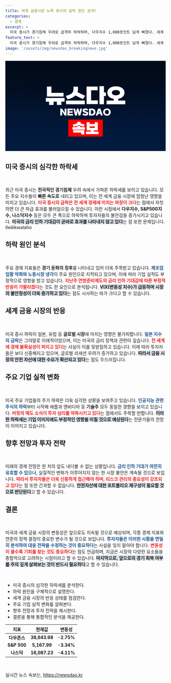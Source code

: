 ```yaml
---
title: 세계 금융시장 뉴욕 증시의 급락 원인 공개!
categories:
  - 경제
excerpt: >
  미국 증시가 경기침체 우려로 급격히 하락하며, 다우지수 1,000포인트 넘게 빠졌다. 세계 금융시장도 붉은 불길로 물들고, 주요 기술주와 일본 주식이 큰 낙폭을 기록했다. 투자자들은 연준의 향후 금리 인하 여부에 주목하고 있다!
feature_text: >
  미국 증시가 경기침체 우려로 급격히 하락하며, 다우지수 1,000포인트 넘게 빠졌다. 세계 금융시장도 붉은 불길로 물들고, 주요 기술주와 일본 주식이 큰 낙폭을 기록했다. 투자자들은 연준의 향후 금리 인하 여부에 주목하고 있다!
image: '/assets/img/newsdao_breakingnews.jpg'
---
```


<p><img src="/assets/img/newsdao_breakingnews.jpg" alt="ontimetimes 속보" /></p>

<h2 data-ke-size="size26">미국 증시의 심각한 하락세</h2>

<p data-ke-size="size16">&nbsp;</p>

<p>최근 미국 증시는 <strong>전국적인 경기침체</strong> 우려 속에서 가파른 하락세를 보이고 있습니다. 모든 주요 지수들이 <strong>빠른 속도로</strong> 내리고 있으며, 이는 전 세계 금융 시장에 엄청난 영향을 미치고 있습니다. <b><span style="color: #ee2323;">미국 증시의 급락은 전 세계 경제에 미치는 파장이 크다</span></b>는 점에서 자칫하면 더 큰 파급 효과를 불러일으킬 수 있습니다. 이런 시점에서 <strong>다우지수, S&amp;P500지수, 나스닥지수</strong> 등은 모두 큰 폭으로 하락하며 투자자들의 불안감을 증가시키고 있습니다. <b><span style="background-color: #21538527;">미국의 금리 인하 기대감이 곧바로 효과를 나타내지 않고 있다</span></b>는 점 또한 문제입니다. бейikwalaho  </p>

<h2 data-ke-size="size26">하락 원인 분석</h2>

<p data-ke-size="size16">&nbsp;</p>

<p>주요 경제 지표들은 <strong>경기 둔화의 징후</strong>를 나타내고 있어 더욱 주목받고 있습니다. <b><span style="color: #1a5490;">제조업 업황 악화와 노동시장 냉각</span></b>이 주요 원인으로 지적되고 있으며, 이에 따라 기업 실적도 부정적으로 영향을 받고 있습니다. <b><span style="color: #ee2323;">지난주 연방준비제도의 금리 인하 기대감에 따른 부정적 반응이 가팔라졌다</span></b>는 것도 한 요인으로 분석됩니다. <b><span style="background-color: #21538527;">VIX(변동성 지수)가 급등하며 시장의 불안정성이 더욱 증가하고 있다</span></b>는 점도 시사하는 바가 크다고 할 수 있습니다. </p>

<h2 data-ke-size="size26">세계 금융 시장의 반응</h2>

<p data-ke-size="size16">&nbsp;</p>

<p>미국 증시 하락이 일본, 유럽 등 <strong>글로벌 시장</strong>에 미치는 영향은 불가피합니다. <b><span style="color: #1a5490;">일본 지수의 급락</span></b>은 그야말로 이례적이었으며, 이는 미국의 금리 정책과 관련이 깊습니다. <b><span style="color: #ee2323;">전 세계에 경제 불확실성이 퍼지고 있다</span></b>는 사실이 이를 뒷받침하고 있습니다. 이에 따라 투자자들은 보다 신중해지고 있으며, 글로벌 리세션 우려가 증가하고 있습니다. <b><span style="background-color: #21538527;">따라서 금융 시장의 안전 자산에 대한 수요가 확산되고 있다</span></b>는 점도 두드러집니다. </p>

<h2 data-ke-size="size26">주요 기업 실적 변화</h2>

<p data-ke-size="size16">&nbsp;</p>

<p>미국 주요 기업들의 주가 하락은 더욱 심각한 상황을 보여주고 있습니다. <b><span style="color: #1a5490;">인공지능 관련 주식의 하락</span></b>부터 시작해 애플과 엔비디아 등 <strong>기술주</strong> 모두 동일한 경향을 보이고 있습니다. <b><span style="color: #ee2323;">버핏의 매도 소식이 투자 심리를 악화시키고 있다</span></b>는 점에서도 주목할 만합니다. <b><span style="background-color: #21538527;">이러한 하락세는 기업 이미지에도 부정적인 영향을 미칠 것으로 예상된다</span></b>는 전문가들의 전망이 이어지고 있습니다. </p>

<h2 data-ke-size="size26">향후 전망과 투자 전략</h2>

<p data-ke-size="size16">&nbsp;</p>

<p>미래의 경제 전망은 한 치의 앞도 내다볼 수 없는 상황입니다. <b><span style="color: #1a5490;">금리 인하 기대가 여전히 유효할 수 있으나</span></b>, 실질적인 변화가 이루어지지 않는 한 시장 불안은 계속될 것으로 보입니다. <b><span style="color: #ee2323;">따라서 투자자들은 더욱 신중하게 접근해야 하며, 리스크 관리의 중요성이 강조되고 있다</span></b>는 점 또한 간과할 수 없습니다. <b><span style="background-color: #21538527;">안전자산에 대한 포트폴리오 재구성이 필요할 것으로 판단된다</span></b>고 할 수 있습니다. </p>

<h2 data-ke-size="size26">결론</h2>

<p data-ke-size="size16">&nbsp;</p>

<p>미국과 세계 금융 시장의 변동성은 앞으로도 지속될 것으로 예상되며, 각종 경제 지표와 연준의 정책 결정이 중요한 변수가 될 것으로 보입니다. <b><span style="color: #1a5490;">투자자들은 이러한 시황을 면밀히 분석하여 대응 전략을 수정하는 것이 중요하다</span></b>는 사실을 잊지 말아야 합니다. <b><span style="color: #ee2323;">변동성이 클수록 기회를 찾는 것도 중요하다</span></b>는 점도 언급하며, 지금은 시장의 다양한 요소들을 종합적으로 고려하는 시점이라고 할 수 있습니다. <b><span style="background-color: #21538527;">마지막으로, 앞으로의 경기 회복 여부를 주의 깊게 살펴보는 것이 반드시 필요하다</span></b>고 할 수 있습니다. </p>

<p data-ke-size="size16">&nbsp;</p>

<ul>
    <li>미국 증시의 심각한 하락세를 분석한다.</li>
    <li>하락 원인을 구체적으로 설명한다.</li>
    <li>세계 금융 시장의 반응 상태를 점검한다.</li>
    <li>주요 기업 실적 변화를 살펴본다.</li>
    <li>향후 전망과 투자 전략을 제시한다.</li>
    <li>결론을 통해 통합적인 분석을 제공한다.</li>
</ul>

<table>
    <thead>
        <tr>
            <th><b>지표</b></th>
            <th><b>현재값</b></th>
            <th><b>변동성</b></th>
        </tr>
    </thead>
    <tbody>
        <tr>
            <td style="text-align: center; height: 17px;"><b>다우존스</b></td>
            <td style="text-align: center; height: 17px;"><b>38,643.98</b></td>
            <td style="text-align: center; height: 17px;"><b>-2.75%</b></td>
        </tr>
        <tr>
            <td style="text-align: center; height: 17px;"><b>S&P 500</b></td>
            <td style="text-align: center; height: 17px;"><b>5,167.99</b></td>
            <td style="text-align: center; height: 17px;"><b>-3.34%</b></td>
        </tr>
        <tr>
            <td style="text-align: center; height: 17px;"><b>나스닥</b></td>
            <td style="text-align: center; height: 17px;"><b>16,087.23</b></td>
            <td style="text-align: center; height: 17px;"><b>-4.11%</b></td>
        </tr>
    </tbody>
</table>

<p data-ke-size="size16">&nbsp;</p>
실시간 뉴스 속보는, <a href="https://newsdao.kr" rel="dofollow">https://newsdao.kr</a>


